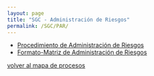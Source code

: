```yaml
---
layout: page
title: "SGC - Administración de Riesgos"
permalink: /SGC/PAR/
---
```


 - [Procedimiento de Administración de Riesgos](PAR-v2.pdf)
 - [Formato-Matriz de Administración de Riesgos](FMAR-FPAR-v1.xlsx)


[volver al mapa de procesos](http://lancis.ecologia.unam.mx/SGC/)
